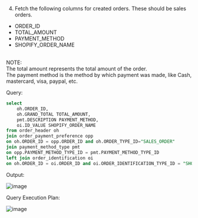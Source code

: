 4. Fetch the following columns for created orders. These should be sales orders.
- ORDER_ID
- TOTAL_AMOUNT
- PAYMENT_METHOD
- SHOPIFY_ORDER_NAME
<br>
NOTE: 
<br>The total amount represents the total amount of the order.
<br>The payment method is the method by which payment was made, like Cash, mastercard, visa, paypal, etc.

Query: 
```sql
select 
	oh.ORDER_ID,
	oh.GRAND_TOTAL TOTAL_AMOUNT,
	pmt.DESCRIPTION PAYMENT_METHOD,
	oi.ID_VALUE SHOPIFY_ORDER_NAME
from order_header oh
join order_payment_preference opp 
on oh.ORDER_ID = opp.ORDER_ID and oh.ORDER_TYPE_ID="SALES_ORDER"
join payment_method_type pmt
on opp.PAYMENT_METHOD_TYPE_ID = pmt.PAYMENT_METHOD_TYPE_ID 
left join order_identification oi
on oh.ORDER_ID = oi.ORDER_ID and oi.ORDER_IDENTIFICATION_TYPE_ID = "SHOPIFY_ORD_NAME" and (oi.THRU_DATE=null or oi.THRU_DATE>curdate());

```
Output:

![image](https://github.com/Sandesh3003/TrainingAssignment/assets/77960808/f83a0846-8c4e-44a9-bd4e-889e8b03485e)


Query Execution Plan:

![image](https://github.com/Sandesh3003/TrainingAssignment/assets/77960808/f65f0b17-0b8c-4aca-baae-c2a1f9375447)

